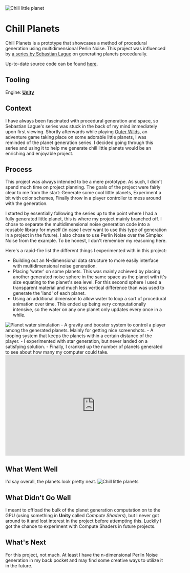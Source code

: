 
<img src="assets/projectimg/chillplanet3.png" alt="Chill little planet" class="hero-image" />

# Chill Planets

Chill Planets is a prototype that showcases a method of procedural generation using multidimensional Perlin Noise. This project was influenced by [a series by Sebastian Lague](https://www.youtube.com/playlist?list=PLFt_AvWsXl0cONs3T0By4puYy6GM22ko8) on generating planets procedurally.

Up-to-date source code can be found [here](https://github.com/LTSteve/ChillPlanets).

## Tooling

Engine: [**Unity**](https://unity.com)

## Context

I have always been fascinated with procedural generation and space, so Sebastian Lague's series was stuck in the back of my mind immediately upon first viewing. Shortly afterwards while playing [Outer Wilds](https://en.wikipedia.org/wiki/Outer_Wilds), an adventure game taking place on some adorable little planets, I was reminded of the planet generation series. I decided going through this series and using it to help me generate chill little planets would be an enriching and enjoyable project.

## Process

This project was always intended to be a mere prototype. As such, I didn't spend much time on project planning. The goals of the project were fairly clear to me from the start: Generate some cool little planets, Experiment a bit with color schemes, Finally throw in a player controller to mess around with the generation.

I started by essentially following the series up to the point where I had a fully generated little planet, this is where my project mainly branched off. I chose to separate the multidimensional noise generation code into a reusable library for myself (in case I ever want to use this type of generation in a project in the future). I also chose to use Perlin Noise over the Simplex Noise from the example. To be honest, I don't remember my reasoning here.

Here's a rapid-fire list the different things I experimented with in this project:

- Building out an N-dimensional data structure to more easily interface with multidimensional noise generation.
- Placing 'water' on some planets. This was mainly achieved by placing another generated noise sphere in the same space as the planet with it's size equating to the planet's sea level. For this second sphere I used a transparent material and much less vertical difference than was used to generate the 'land' of each planet.
- Using an additional dimension to allow water to loop a sort of procedural animation over time. This ended up being very computationally intensive, so the water on any one planet only updates every once in a while.
<img src="assets/projectimg/chillplanet.gif" alt="Planet water simulation" />
- A gravity and booster system to control a player among the generated planets. Mainly for getting nice screenshots.
- A looping system that keeps the planets within a certain distance of the player.
- I experimented with star generation, but never landed on a satisfying solution.
- Finally, I cranked up the number of planets generated to see about how many my computer could take.
<iframe width="560" height="315" src="https://www.youtube.com/embed/dyhFp_m2aRs" title="YouTube video player" frameborder="0" allow="accelerometer; autoplay; clipboard-write; encrypted-media; gyroscope; picture-in-picture" allowfullscreen></iframe>

## What Went Well

I'd say overall, the planets look pretty neat.
<img src="assets/projectimg/chillplanet1.png" alt="Chill little planets" />

## What Didn't Go Well

I meant to offload the bulk of the planet generation computation on to the GPU (using something in **Unity** called *Compute Shaders*), but I never got around to it and lost interest in the project before attempting this. Luckily I got the chance to experiment with Compute Shaders in future projects.

## What's Next

For this project, not much. At least I have the n-dimensional Perlin Noise generation in my back pocket and may find some creative ways to utilize it in the future.
